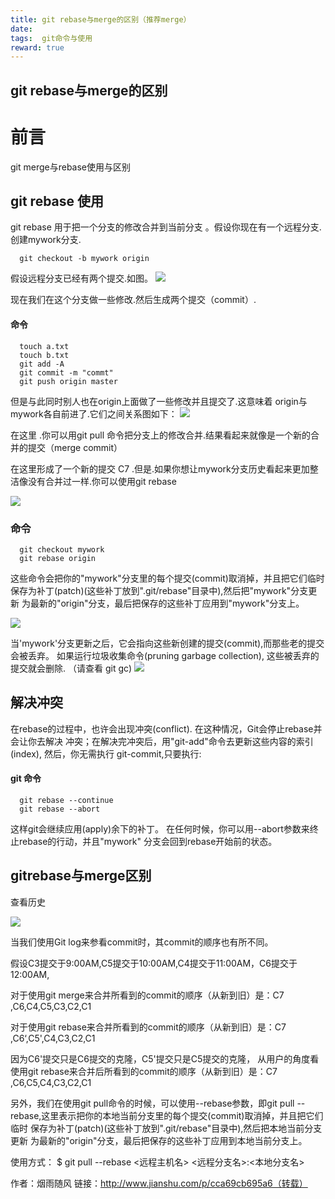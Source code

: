 ```yaml
---
title: git rebase与merge的区别（推荐merge）
date:
tags:  git命令与使用
reward: true
---
```



## **git rebase与merge的区别**


# 前言

git merge与rebase使用与区别

<!--more-->

## git rebase 使用

git rebase 用于把一个分支的修改合并到当前分支 。假设你现在有一个远程分支.创建mywork分支.

      git checkout -b mywork origin 
假设远程分支已经有两个提交.如图。
![](C://hexo_blog/themes/spfk/source/img/bj.jpg)

现在我们在这个分支做一些修改.然后生成两个提交（commit）.
#### 命令
      touch a.txt
      touch b.txt
      git add -A
      git commit -m "commt"
      git push origin master


但是与此同时别人也在origin上面做了一些修改并且提交了.这意味着 origin与mywork各自前进了.它们之间关系图如下：
![](http://upload-images.jianshu.io/upload_images/697285-608d1da96f1ea926.png?imageMogr2/auto-orient/strip%7CimageView2/2/w/1240)


在这里 .你可以用git pull 命令把分支上的修改合并.结果看起来就像是一个新的合并的提交（merge commit）

在这里形成了一个新的提交 C7 .但是.如果你想让mywork分支历史看起来更加整洁像没有合并过一样.你可以使用git rebase

![](http://upload-images.jianshu.io/upload_images/697285-b52fdd23cfc86d35.png?imageMogr2/auto-orient/strip%7CimageView2/2/w/1240)
### 命令
      git checkout mywork
      git rebase origin 
这些命令会把你的"mywork"分支里的每个提交(commit)取消掉，并且把它们临时 保存为补丁(patch)(这些补丁放到".git/rebase"目录中),然后把"mywork"分支更新 为最新的"origin"分支，最后把保存的这些补丁应用到"mywork"分支上。

![](http://upload-images.jianshu.io/upload_images/697285-d12ab4a3d26ebcfd.png?imageMogr2/auto-orient/strip%7CimageView2/2/w/1240)

当'mywork'分支更新之后，它会指向这些新创建的提交(commit),而那些老的提交会被丢弃。 如果运行垃圾收集命令(pruning garbage collection), 这些被丢弃的提交就会删除. （请查看 git gc)
![](http://upload-images.jianshu.io/upload_images/697285-b48791d46af20e9f.png?imageMogr2/auto-orient/strip%7CimageView2/2/w/1240)


## 解决冲突

在rebase的过程中，也许会出现冲突(conflict). 在这种情况，Git会停止rebase并会让你去解决 冲突；在解决完冲突后，用"git-add"命令去更新这些内容的索引(index), 然后，你无需执行 git-commit,只要执行:
#### git 命令

      git rebase --continue
      git rebase --abort
这样git会继续应用(apply)余下的补丁。
在任何时候，你可以用--abort参数来终止rebase的行动，并且"mywork" 分支会回到rebase开始前的状态。

## gitrebase与merge区别

查看历史


![](http://upload-images.jianshu.io/upload_images/697285-9ae8ecdf2a9f7b5b.png?imageMogr2/auto-orient/strip%7CimageView2/2/w/1240)




当我们使用Git log来参看commit时，其commit的顺序也有所不同。

假设C3提交于9:00AM,C5提交于10:00AM,C4提交于11:00AM，C6提交于12:00AM,

对于使用git merge来合并所看到的commit的顺序（从新到旧）是：C7 ,C6,C4,C5,C3,C2,C1

对于使用git rebase来合并所看到的commit的顺序（从新到旧）是：C7 ,C6‘,C5',C4,C3,C2,C1

因为C6'提交只是C6提交的克隆，C5'提交只是C5提交的克隆，
从用户的角度看使用git rebase来合并后所看到的commit的顺序（从新到旧）是：C7 ,C6,C5,C4,C3,C2,C1

另外，我们在使用git pull命令的时候，可以使用--rebase参数，即git pull --rebase,这里表示把你的本地当前分支里的每个提交(commit)取消掉，并且把它们临时 保存为补丁(patch)(这些补丁放到".git/rebase"目录中),然后把本地当前分支更新 为最新的"origin"分支，最后把保存的这些补丁应用到本地当前分支上。

使用方式：
$ git pull --rebase <远程主机名> <远程分支名>:<本地分支名>

作者：烟雨随风
链接：http://www.jianshu.com/p/cca69cb695a6（转载）


	
